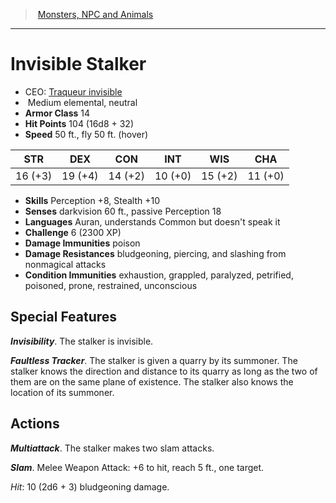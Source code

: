 ﻿---
!MonsterVO
Type: elemental
Size: Medium
Alignment: neutral
ArmorClass: 14
HitPoints: 104 (16d8 + 32)
Speed: 50 ft., fly 50 ft. (hover)
Strength: 16 (+3)
Dexterity: 19 (+4)
Constitution: 14 (+2)
Intelligence: 10 (+0)
Wisdom: 15 (+2)
Charisma: 11 (+0)
Skills: Perception +8, Stealth +10
DamageImmunities: poison
ConditionImmunities: exhaustion, grappled, paralyzed, petrified, poisoned, prone, restrained, unconscious
DamageResistances: bludgeoning, piercing, and slashing from nonmagical attacks
Senses: darkvision 60 ft., passive Perception 18
Languages: Auran, understands Common but doesn't speak it
Challenge: 6 (2300 XP)
Id: monsters_vo.md#invisible-stalker
ParentLink: monsters_vo.md#monsters-npc-and-animals
Name: Invisible Stalker
ParentName: Monsters, NPC and Animals
NameLevel: 1
AltName: '[Traqueur invisible](hd_monsters_traqueur_invisible.md)'
Attributes: {}
---
> [Monsters, NPC and Animals](srd_monsters.md)

---

# Invisible Stalker

- CEO: [Traqueur invisible](hd_monsters_traqueur_invisible.md)
-  Medium elemental, neutral
- **Armor Class** 14
- **Hit Points** 104 (16d8 + 32)
- **Speed** 50 ft., fly 50 ft. (hover)

|STR|DEX|CON|INT|WIS|CHA|
|---|---|---|---|---|---|
|16 (+3)|19 (+4)|14 (+2)|10 (+0)|15 (+2)|11 (+0)|

- **Skills** Perception +8, Stealth +10
- **Senses** darkvision 60 ft., passive Perception 18
- **Languages** Auran, understands Common but doesn't speak it
- **Challenge** 6 (2300 XP)
- **Damage Immunities** poison
- **Damage Resistances** bludgeoning, piercing, and slashing from nonmagical attacks
- **Condition Immunities** exhaustion, grappled, paralyzed, petrified, poisoned, prone, restrained, unconscious

## Special Features

**_Invisibility_**. The stalker is invisible.

**_Faultless Tracker_**. The stalker is given a quarry by its summoner. The stalker knows the direction and distance to its quarry as long as the two of them are on the same plane of existence. The stalker also knows the location of its summoner.

## Actions

**_Multiattack_**. The stalker makes two slam attacks.

**_Slam_**. Melee Weapon Attack: +6 to hit, reach 5 ft., one target.

_Hit_: 10 (2d6 + 3) bludgeoning damage.


